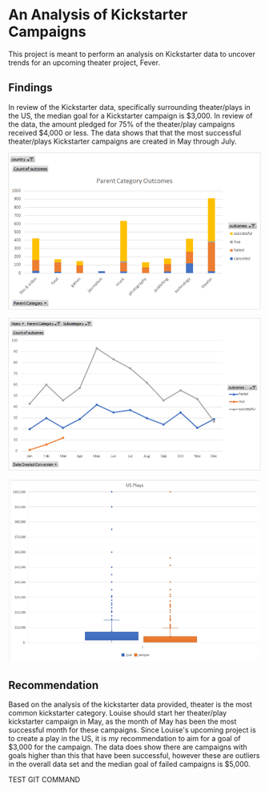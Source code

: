 # An Analysis of Kickstarter Campaigns
This project is meant to perform an analysis on Kickstarter data to uncover trends for an upcoming theater project, Fever.

## Findings

In review of the Kickstarter data, specifically surrounding theater/plays in the US, the median goal for a Kickstarter campaign is $3,000. In review of the data, the amount pledged for 75% of the theater/play campaigns received $4,000 or less. The data shows that that the most successful theater/plays Kickstarter campaigns are created in May through July.

![Parent Category Outcomes](/Parent%20Category%20Outcomes%20-%20Stacked%20Column%20Chart.png "Kickstarter Parent Category Outcomes")

![Theater/Play Outcomes](/Theater%20-%20Plays%20Subcategory%20Outcomes%20-%20US.png "Theater/Play Outcomes by Month Created")

![US Plays Box Plot](/US%20-%20Plays%20Box%20Plot.png "US Plays Box Plot")


## Recommendation

Based on the analysis of the kickstarter data provided, theater is the most common kickstarter category. Louise should start her theater/play kickstarter campaign in May, as the month of May has been the most successful month for these campaigns. Since Louise's upcoming project is to create a play in the US, it is my recommendation to aim for a goal of $3,000 for the campaign. The data does show there are campaigns with goals higher than this that have been successful, however these are outliers in the overall data set and the median goal of failed campaigns is $5,000.

TEST GIT COMMAND
